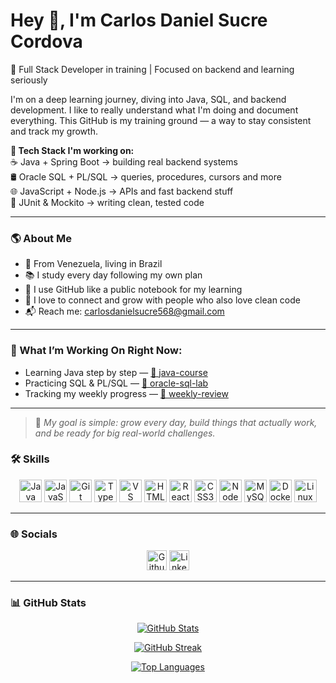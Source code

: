 <h1 >Hey 👋, I'm Carlos Daniel Sucre Cordova</h1>

<p>
  🚀 Full Stack Developer in training | Focused on backend and learning seriously
</p>

<p>
  I'm on a deep learning journey, diving into Java, SQL, and backend development.  
  I like to really understand what I'm doing and document everything.  
  This GitHub is my training ground — a way to stay consistent and track my growth.
</p>

<p>
  <b>🧰 Tech Stack I'm working on:</b><br>
  ☕ Java + Spring Boot → building real backend systems<br>
  🛢️ Oracle SQL + PL/SQL → queries, procedures, cursors and more<br>
  🌐 JavaScript + Node.js → APIs and fast backend stuff<br>
  🧪 JUnit & Mockito → writing clean, tested code
</p>

---

### 🌎 About Me

- 📍 From Venezuela, living in Brazil  
- 📚 I study every day following my own plan  
- 📁 I use GitHub like a public notebook for my learning  
- 🤝 I love to connect and grow with people who also love clean code  
- 📬 Reach me: [carlosdanielsucre568@gmail.com](mailto:carlosdanielsucre568@gmail.com)

---

### 🚧 What I’m Working On Right Now:

- Learning Java step by step — [📁 java-course](https://github.com/CarlosDanielSucre/java-course)  
- Practicing SQL & PL/SQL — [📁 oracle-sql-lab](https://github.com/CarlosDanielSucre/oracle-sql-lab)  
- Tracking my weekly progress — [📁 weekly-review](https://github.com/CarlosDanielSucre/weekly-review)

---

> 🎯 *My goal is simple: grow every day, build things that actually work, and be ready for big real-world challenges.*

### 🛠️ Skills

<p align="center">
  <a href="https://www.oracle.com/java/" target="_blank"><img src="https://raw.githubusercontent.com/danielcranney/readme-generator/main/public/icons/skills/java-colored.svg" width="36" height="36" title="Java"/></a>
  <a href="https://developer.mozilla.org/en-US/docs/Web/JavaScript" target="_blank"><img src="https://raw.githubusercontent.com/danielcranney/readme-generator/main/public/icons/skills/javascript-colored.svg" width="36" height="36" title="JavaScript"/></a>
  <a href="https://git-scm.com/" target="_blank"><img src="https://raw.githubusercontent.com/danielcranney/readme-generator/main/public/icons/skills/git-colored.svg" width="36" height="36" title="Git"/></a>
  <a href="https://www.typescriptlang.org/" target="_blank"><img src="https://raw.githubusercontent.com/danielcranney/readme-generator/main/public/icons/skills/typescript-colored.svg" width="36" height="36" title="TypeScript"/></a>
  <a href="https://code.visualstudio.com/" target="_blank"><img src="https://raw.githubusercontent.com/danielcranney/readme-generator/main/public/icons/skills/visualstudiocode-colored.svg" width="36" height="36" title="VS Code"/></a>
  <a href="https://developer.mozilla.org/en-US/docs/Glossary/HTML5" target="_blank"><img src="https://raw.githubusercontent.com/danielcranney/readme-generator/main/public/icons/skills/html5-colored.svg" width="36" height="36" title="HTML5"/></a>
  <a href="https://reactjs.org/" target="_blank"><img src="https://raw.githubusercontent.com/danielcranney/readme-generator/main/public/icons/skills/react-colored.svg" width="36" height="36" title="React"/></a>
  <a href="https://www.w3.org/TR/CSS/#css" target="_blank"><img src="https://raw.githubusercontent.com/danielcranney/readme-generator/main/public/icons/skills/css3-colored.svg" width="36" height="36" title="CSS3"/></a>
  <a href="https://nodejs.org/en/" target="_blank"><img src="https://raw.githubusercontent.com/danielcranney/readme-generator/main/public/icons/skills/nodejs-colored.svg" width="36" height="36" title="NodeJS"/></a>
  <a href="https://www.mysql.com/" target="_blank"><img src="https://raw.githubusercontent.com/danielcranney/readme-generator/main/public/icons/skills/mysql-colored.svg" width="36" height="36" title="MySQL"/></a>
  <a href="https://www.docker.com/" target="_blank"><img src="https://raw.githubusercontent.com/danielcranney/readme-generator/main/public/icons/skills/docker-colored.svg" width="36" height="36" title="Docker"/></a>
  <a href="https://www.linux.org" target="_blank"><img src="https://raw.githubusercontent.com/danielcranney/readme-generator/main/public/icons/skills/linux-colored.svg" width="36" height="36" title="Linux"/></a>
</p>

---

### 🌐 Socials

<p align="center">
  <a href="https://www.github.com/CarlosDanielSucre" target="_blank"><img src="https://raw.githubusercontent.com/danielcranney/readme-generator/main/public/icons/socials/github.svg" width="32" height="32" title="Github" /></a>
  <a href="https://www.linkedin.com/in/carlos-daniel-sucre-cordova-509769193/" target="_blank"><img src="https://raw.githubusercontent.com/danielcranney/readme-generator/main/public/icons/socials/linkedin.svg" width="32" height="32" title="LinkedIn" /></a>
</p>

---

### 📊 GitHub Stats

<p align="center">
  <a href="http://www.github.com/CarlosDanielSucre"><img src="https://github-readme-stats.vercel.app/api?username=CarlosDanielSucre&show_icons=true&count_private=true&title_color=0891b2&text_color=ffffff&icon_color=0891b2&bg_color=1c1917&hide_border=true" alt="GitHub Stats" /></a>
</p>

<p align="center">
  <a href="http://www.github.com/CarlosDanielSucre"><img src="https://github-readme-streak-stats.herokuapp.com/?user=CarlosDanielSucre&stroke=ffffff&background=1c1917&ring=0891b2&fire=0891b2&currStreakNum=ffffff&currStreakLabel=0891b2&sideNums=ffffff&sideLabels=ffffff&dates=ffffff&hide_border=true" alt="GitHub Streak" /></a>
</p>

<p align="center">
  <a href="https://github.com/CarlosDanielSucre"><img src="https://github-readme-stats.vercel.app/api/top-langs/?username=CarlosDanielSucre&langs_count=10&title_color=0891b2&text_color=ffffff&icon_color=0891b2&bg_color=1c1917&hide_border=true&locale=en&custom_title=Top%20Languages" alt="Top Languages" /></a>
</p>
